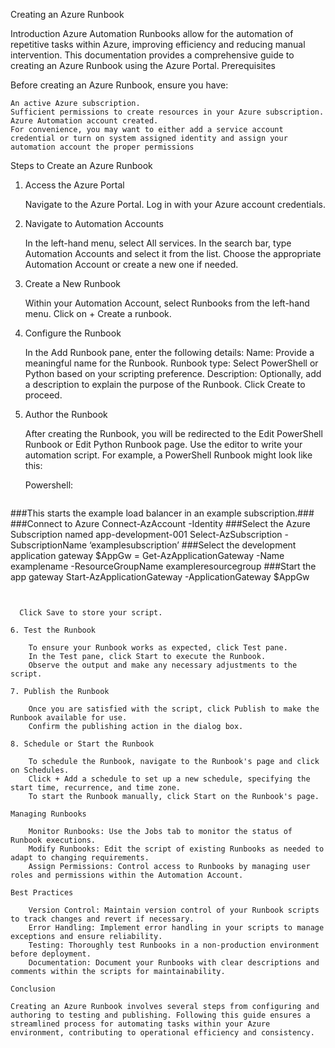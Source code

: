 Creating an Azure Runbook

Introduction
Azure Automation Runbooks allow for the automation of repetitive tasks within Azure, improving efficiency and reducing manual intervention. This documentation provides a comprehensive guide to creating an Azure Runbook using the Azure Portal.
Prerequisites

Before creating an Azure Runbook, ensure you have:

    An active Azure subscription.
    Sufficient permissions to create resources in your Azure subscription.
    Azure Automation account created.
    For convenience, you may want to either add a service account credential or turn on system assigned identity and assign your automation account the proper permissions

Steps to Create an Azure Runbook
1. Access the Azure Portal

    Navigate to the Azure Portal.
    Log in with your Azure account credentials.

2. Navigate to Automation Accounts

    In the left-hand menu, select All services.
    In the search bar, type Automation Accounts and select it from the list.
    Choose the appropriate Automation Account or create a new one if needed.

3. Create a New Runbook

    Within your Automation Account, select Runbooks from the left-hand menu.
    Click on + Create a runbook.

4. Configure the Runbook

    In the Add Runbook pane, enter the following details:
        Name: Provide a meaningful name for the Runbook.
        Runbook type: Select PowerShell or Python based on your scripting preference.
        Description: Optionally, add a description to explain the purpose of the Runbook.
    Click Create to proceed.

5. Author the Runbook

    After creating the Runbook, you will be redirected to the Edit PowerShell Runbook or Edit Python Runbook page.
    Use the editor to write your automation script. For example, a PowerShell Runbook might look like this:

    Powershell:
   ```powershell
###This starts the example load balancer in an example subscription.###
###Connect to Azure
Connect-AzAccount -Identity
###Select the Azure Subscription named app-development-001
Select-AzSubscription -SubscriptionName ‘examplesubscription’
###Select the development application gateway
$AppGw = Get-AzApplicationGateway -Name examplename -ResourceGroupName exampleresourcegroup
###Start the app gateway
Start-AzApplicationGateway -ApplicationGateway $AppGw
```


  Click Save to store your script.

6. Test the Runbook

    To ensure your Runbook works as expected, click Test pane.
    In the Test pane, click Start to execute the Runbook.
    Observe the output and make any necessary adjustments to the script.

7. Publish the Runbook

    Once you are satisfied with the script, click Publish to make the Runbook available for use.
    Confirm the publishing action in the dialog box.

8. Schedule or Start the Runbook

    To schedule the Runbook, navigate to the Runbook's page and click on Schedules.
    Click + Add a schedule to set up a new schedule, specifying the start time, recurrence, and time zone.
    To start the Runbook manually, click Start on the Runbook's page.

Managing Runbooks

    Monitor Runbooks: Use the Jobs tab to monitor the status of Runbook executions.
    Modify Runbooks: Edit the script of existing Runbooks as needed to adapt to changing requirements.
    Assign Permissions: Control access to Runbooks by managing user roles and permissions within the Automation Account.

Best Practices

    Version Control: Maintain version control of your Runbook scripts to track changes and revert if necessary.
    Error Handling: Implement error handling in your scripts to manage exceptions and ensure reliability.
    Testing: Thoroughly test Runbooks in a non-production environment before deployment.
    Documentation: Document your Runbooks with clear descriptions and comments within the scripts for maintainability.

Conclusion

Creating an Azure Runbook involves several steps from configuring and authoring to testing and publishing. Following this guide ensures a streamlined process for automating tasks within your Azure environment, contributing to operational efficiency and consistency.
